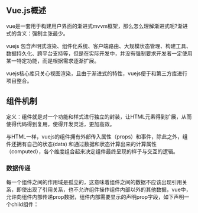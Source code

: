 ## Vue.js概述

vue是一套用于构建用户界面的渐进式mvvm框架，那么怎么理解渐进式呢?渐进式的含义：强制主张最少。

vuejs 包含声明式渲染、组件化系统、客户端路由、大规模状态管理、构建工具、数据持久化、跨平台支持等，但是在实际开发中，并没有强制要求开发者一定使用某一特定功能，而是根据需求逐渐扩展。

vuejs核心库只关心视图渲染，且由于渐进式的特性，vuejs便于和第三方库进行项目整合。

## 组件机制

定义：组件就是对一个功能和样式进行独立的封装，让HTML元素得到扩展，从而使得代码得到复用，使得开发灵活，更加高效。

与HTML一样，vuejs的组件拥有外部传入属性（props）和事件，除此之外，组件还拥有自己的状态(data) 和通过数据和状态计算出来的计算属性（computed），各个维度组合起来决定组件最终呈现的样子与交互的逻辑。

### 数据传递

每一个组件之间的作用域是孤立的，这意味着组件之间的数据不应该出现引用关系，即使出现了引用关系，也不允许组件操作组件内部以外的其他数据，vue中，允许向组件内部传递prop数据，组件内部需要显示的声明prop字段，如下声明一个child组件：